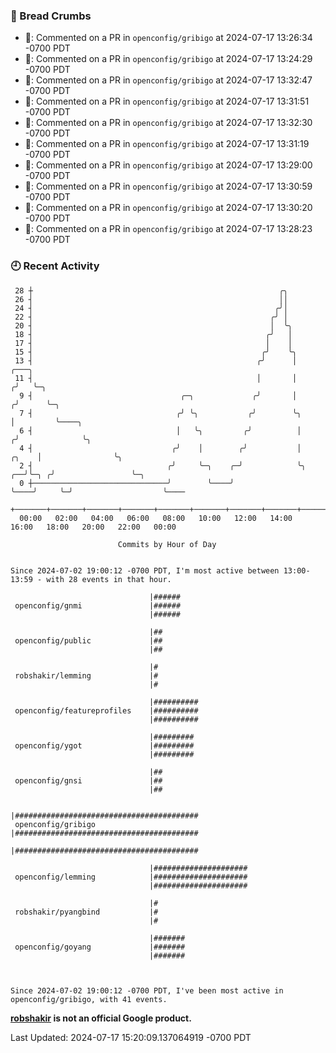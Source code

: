 ### 🍞 Bread Crumbs

 * 💬: Commented on a PR in  `openconfig/gribigo` at 2024-07-17 13:26:34 -0700 PDT
 * 💬: Commented on a PR in  `openconfig/gribigo` at 2024-07-17 13:24:29 -0700 PDT
 * 💬: Commented on a PR in  `openconfig/gribigo` at 2024-07-17 13:32:47 -0700 PDT
 * 💬: Commented on a PR in  `openconfig/gribigo` at 2024-07-17 13:31:51 -0700 PDT
 * 💬: Commented on a PR in  `openconfig/gribigo` at 2024-07-17 13:32:30 -0700 PDT
 * 💬: Commented on a PR in  `openconfig/gribigo` at 2024-07-17 13:31:19 -0700 PDT
 * 💬: Commented on a PR in  `openconfig/gribigo` at 2024-07-17 13:29:00 -0700 PDT
 * 💬: Commented on a PR in  `openconfig/gribigo` at 2024-07-17 13:30:59 -0700 PDT
 * 💬: Commented on a PR in  `openconfig/gribigo` at 2024-07-17 13:30:20 -0700 PDT
 * 💬: Commented on a PR in  `openconfig/gribigo` at 2024-07-17 13:28:23 -0700 PDT

### 🕘 Recent Activity
```
 28 ┼                                                       ╭╮
 26 ┤                                                       ││
 24 ┤                                                      ╭╯│
 22 ┤                                                     ╭╯ │
 20 ┤                                                     │  ╰╮
 18 ┤                                                    ╭╯   │
 17 ┤                                                    │    │
 15 ┤                                                   ╭╯    ╰╮
 13 ┤                                                  ╭╯      │                  ╭───╮
 11 ┤                                                  │       │                 ╭╯   ╰─╮
  9 ┤                                 ╭─╮             ╭╯       │                ╭╯      ╰─╮
  7 ┤                                ╭╯ ╰╮           ╭╯        ╰╮               │         ╰────╮
  6 ┤                                │   ╰╮         ╭╯          │              ╭╯              ╰╮
  4 ┤                               ╭╯    │        ╭╯           │        ╭╮    │                ╰╮
  2 ┤                              ╭╯     ╰─╮    ╭─╯            ╰╮    ╭──╯╰─╮ ╭╯                 ╰─╮
  0 ┼──────────────────────────────╯        ╰────╯               ╰────╯     ╰─╯                    ╰────
    +───────+───────+───────+───────+───────+───────+───────+───────+───────+───────+───────+───────+────
  00:00   02:00   04:00   06:00   08:00   10:00   12:00   14:00   16:00   18:00   20:00   22:00   00:00   

						Commits by Hour of Day


Since 2024-07-02 19:00:12 -0700 PDT, I'm most active between 13:00-13:59 - with 28 events in that hour.

```



```
                               |######
 openconfig/gnmi               |######
                               |######

                               |##
 openconfig/public             |##
                               |##

                               |#
 robshakir/lemming             |#
                               |#

                               |##########
 openconfig/featureprofiles    |##########
                               |##########

                               |#########
 openconfig/ygot               |#########
                               |#########

                               |##
 openconfig/gnsi               |##
                               |##

                               |#########################################
 openconfig/gribigo            |#########################################
                               |#########################################

                               |#####################
 openconfig/lemming            |#####################
                               |#####################

                               |#
 robshakir/pyangbind           |#
                               |#

                               |#######
 openconfig/goyang             |#######
                               |#######



Since 2024-07-02 19:00:12 -0700 PDT, I've been most active in openconfig/gribigo, with 41 events.

```
**[robshakir](mailto:robjs@google.com) is not an official Google product.**  


Last Updated: 2024-07-17 15:20:09.137064919 -0700 PDT
